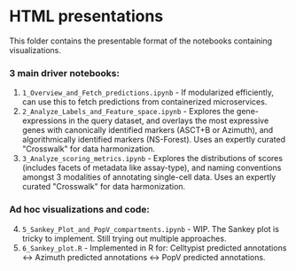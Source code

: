 # HTML presentations

This folder contains the presentable format of the notebooks containing visualizations.



### 3 main driver notebooks:

1. `1_Overview_and_Fetch_predictions.ipynb` - If modularized efficiently, can use this to fetch predictions from containerized microservices.
2. `2_Analyze_Labels_and_Feature_space.ipynb` - Explores the gene-expressions in the query dataset, and overlays the most expressive genes with canonically identified markers (ASCT+B or Azimuth), and algorithmically identified markers (NS-Forest). Uses an expertly curated "Crosswalk" for data harmonization.
3. `3_Analyze_scoring_metrics.ipynb` - Explores the distributions of scores (includes facets of metadata like assay-type), and naming conventions amongst 3 modalities of annotating single-cell data. Uses an expertly curated "Crosswalk" for data harmonization.


### Ad hoc visualizations and code:

4. `5_Sankey_Plot_and_PopV_compartments.ipynb` - WIP. The Sankey plot is tricky to implement. Still trying out multiple approaches.
5. `6_Sankey_plot.R` - Implemented in R for: Celltypist predicted annotations <-> Azimuth predicted annotations <-> PopV predicted annotations.
